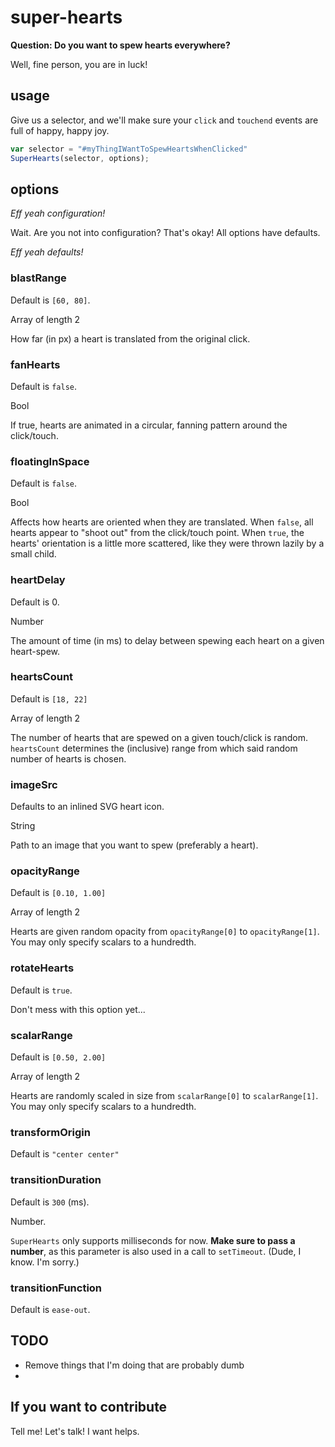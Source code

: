 # super-hearts
**Question: Do you want to spew hearts everywhere?**

Well, fine person, you are in luck! 

## usage
Give us a selector, and we'll make sure your `click` and `touchend` events are full of happy, happy joy.

```javascript
var selector = "#myThingIWantToSpewHeartsWhenClicked"
SuperHearts(selector, options);
```

## options
_Eff yeah configuration!_

Wait. Are you not into configuration? That's okay! All options have defaults.

_Eff yeah defaults!_


### blastRange
Default is `[60, 80]`.

Array of length 2

How far (in px) a heart is translated from the original click.


### fanHearts
Default is `false`.

Bool

If true, hearts are animated in a circular, fanning pattern around the click/touch.

### floatingInSpace
Default is `false`.

Bool

Affects how hearts are oriented when they are translated. 
When `false`, all hearts appear to "shoot out" from the click/touch point. 
When `true`, the hearts' orientation is a little more scattered, like they were thrown lazily by a small child.

### heartDelay
Default is 0.

Number

The amount of time (in ms) to delay between spewing each heart on a given heart-spew.


### heartsCount
Default is `[18, 22]`

Array of length 2

The number of hearts that are spewed on a given touch/click is random.
`heartsCount` determines the (inclusive) range from which said random number of hearts is chosen.


### imageSrc
Defaults to an inlined SVG heart icon.

String

Path to an image that you want to spew (preferably a heart). 


### opacityRange
Default is `[0.10, 1.00]`

Array of length 2

Hearts are given random opacity from `opacityRange[0]` to `opacityRange[1]`. You may only specify scalars to a hundredth.


### rotateHearts
Default is `true`.

Don't mess with this option yet...


### scalarRange
Default is `[0.50, 2.00]`

Array of length 2

Hearts are randomly scaled in size from `scalarRange[0]` to `scalarRange[1]`. You may only specify scalars to a hundredth.


### transformOrigin
Default is `"center center"`


### transitionDuration
Default is `300` (ms).

Number.

`SuperHearts` only supports milliseconds for now. **Make sure to pass a number**, as this parameter is also used in a call to `setTimeout`. (Dude, I know. I'm sorry.)


### transitionFunction
Default is `ease-out`.


## TODO
* Remove things that I'm doing that are probably dumb
* 


## If you want to contribute
Tell me! Let's talk! I want helps.